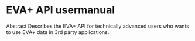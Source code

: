 # EVA+ API usermanual
Abstract
Describes the EVA+ API for technically advanced users who wants to use EVA+ data in 3rd party applications.



